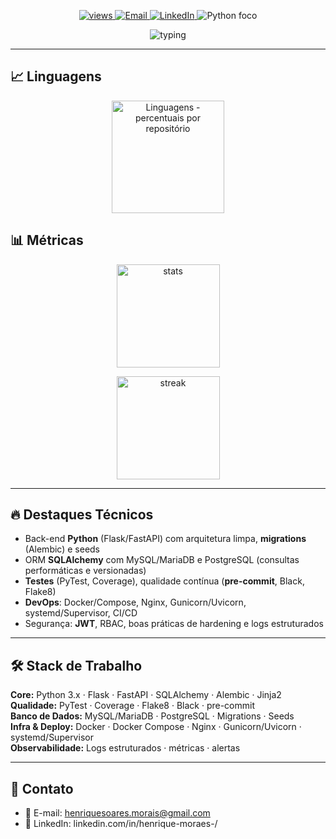 <!-- Sem banner e sem H1 no topo -->

<!-- Badges compactos -->
<p align="center">
  <a href="https://github.com/Henriquesm1">
    <img src="https://komarev.com/ghpvc/?username=Henriquesm1&label=Visitas&style=flat&color=0A66C2" alt="views"/>
  </a>
  <a href="mailto:henriquesoares.morais@gmail.com">
    <img src="https://img.shields.io/badge/Email-Contato-EA4335?logo=gmail&logoColor=white" alt="Email"/>
  </a>
  <a href="https://www.linkedin.com/in/henrique-moraes-/">
    <img src="https://img.shields.io/badge/LinkedIn-Conectar-0A66C2?logo=linkedin&logoColor=white" alt="LinkedIn"/>
  </a>
  <img src="https://img.shields.io/badge/Foco-Python-3776AB?logo=python&logoColor=white" alt="Python foco"/>
</p>

<!-- Mensagem discreta -->
<p align="center">
  <img src="https://readme-typing-svg.demolab.com?font=Fira+Code&pause=1200&center=true&vCenter=true&width=780&lines=APIs+robustas+com+Flask%2FFastAPI;SQLAlchemy+%2B+Alembic+(migrations);Observabilidade+e+Testes+automatizados;Deploy+com+Docker+%2B+Nginx+%2B+CI%2FCD" alt="typing" />
</p>

---

## 📈 Linguagens
<p align="center">
  <img height="180" 
       src="https://github-readme-stats.vercel.app/api/top-langs/?username=Henriquesm1&layout=compact&theme=tokyonight&hide_border=true&langs_count=8&custom_title=Linguagens%20mais%20usadas" 
       alt="Linguagens - percentuais por repositório" />
</p>

## 📊 Métricas
<div align="center">

  <!-- Stats gerais (ocultando métricas que podem ficar baixas) -->
  <img height="165" 
       src="https://github-readme-stats.vercel.app/api?username=Henriquesm1&show_icons=true&theme=tokyonight&hide_border=true&include_all_commits=true&count_private=true&hide=stars,issues,prs&custom_title=Estat%C3%ADsticas%20do%20Henrique" 
       alt="stats" />

  <!-- Streak semanal (visual limpo e atual) -->
  <img height="165" 
       src="https://streak-stats.demolab.com?user=Henriquesm1&theme=tokyonight&hide_border=true&date_format=j%20M%5B%20Y%5D&mode=weekly&locale=pt_BR" 
       alt="streak" />

</div>

---

## 🔥 Destaques Técnicos
- Back-end **Python** (Flask/FastAPI) com arquitetura limpa, **migrations** (Alembic) e seeds
- ORM **SQLAlchemy** com MySQL/MariaDB e PostgreSQL (consultas performáticas e versionadas)
- **Testes** (PyTest, Coverage), qualidade contínua (**pre-commit**, Black, Flake8)
- **DevOps**: Docker/Compose, Nginx, Gunicorn/Uvicorn, systemd/Supervisor, CI/CD
- Segurança: **JWT**, RBAC, boas práticas de hardening e logs estruturados

---

## 🛠️ Stack de Trabalho
**Core:** Python 3.x · Flask · FastAPI · SQLAlchemy · Alembic · Jinja2  
**Qualidade:** PyTest · Coverage · Flake8 · Black · pre-commit  
**Banco de Dados:** MySQL/MariaDB · PostgreSQL · Migrations · Seeds  
**Infra & Deploy:** Docker · Docker Compose · Nginx · Gunicorn/Uvicorn · systemd/Supervisor  
**Observabilidade:** Logs estruturados · métricas · alertas

---

## 🤝 Contato
- 📧 E-mail: henriquesoares.morais@gmail.com  
- 🔗 LinkedIn: linkedin.com/in/henrique-moraes-/

<!-- Dicas:
- Quer exibir "stars/PRs/issues"? remova o parâmetro `hide=stars,issues,prs` no card de stats.
- Tema alternativo: troque `theme=tokyonight` por `radical`, `gruvbox`, `dracula`, etc.
-->
